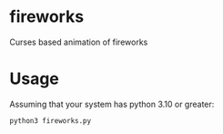 # fireworks
Curses based animation of fireworks

# Usage

Assuming that your system has python 3.10 or greater:

``` bash
python3 fireworks.py
```
